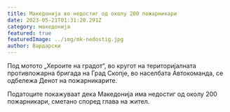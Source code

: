 ```yaml
---
title: Македонија во недостиг од околу 200 пожарникари
date: 2023-05-21T01:31:20.291Z
category: македонија
featured: true
featuredImage: ../img/mk-nedostig.jpg
author: Вардарски
---
```

<!--StartFragment-->

Под мотото „Хероите на градот“, во кругот на територијалната противпожарна бригада на Град Скопје, во населбата Автокоманда, се одбележа Денот на пожарникарите.

Податоците покажуваат дека Македонија има недостиг од околу 200 пожарникари, сметано според глава на жител.

<!--EndFragment-->